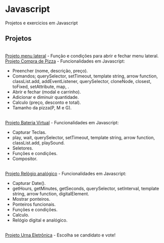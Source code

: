 # Javascript
Projetos e exercicios em Javascript


<h2>Projetos</h2>
<div style="display: inline_block"><br>
<a href="https://geovane-portfolio.github.io/Javascript/Projetos/menu-de-navegacao/index.html">Projeto menu lateral</a> - Função e condições para abrir e fechar menu lateral.<br/>
<a href="https://geovane-portfolio.github.io/Javascript/Projetos/compra-de-pizza/index.html">Projeto Compra de Pizza</a> - Funcionalidades em Javascript:
  <ul>
    <li>Preencher (nome, descrição, preço).</li>
    <li>Comandos; querySelector, setTimeout, template string, arrow function, classList.add, addEventListener, querySelector, cloneNode, closest, toFixed, setAttribute, map, .</li>
    <li>Abrir e fechar (modal e carrinho).</li>
    <li>Adicionar e diminuir quantidade.</li>
    <li>Calculo (preço, desconto e total).</li>
    <li>Tamanho da pizza(P, M e G).</li>
  </ul><br/>
<a href="https://geovane-portfolio.github.io/Javascript/Projetos/drumkit/index.html">Projeto Bateria Virtual</a> - Funcionalidades em Javascript:
  <ul>
    <li>Capturar Teclas.</li>
    <li>play, wait, querySelector, setTimeout, template string, arrow function, classList.add, playSound.</li>
    <li>Seletores.</li>
    <li>Funções e condições.</li>
    <li>Compositor.</li>
  </ul><br/>
<a href="https://geovane-portfolio.github.io/Javascript/Projetos/clock/index.html">Projeto Relògio analógico</a> - Funcionalidades em Javascript:
  <ul>
    <li>Capturar Date().</li>
    <li>getHours, getMinutes, getSeconds, querySelector, setInterval, template string, arrow function, digitalElement.</li>
    <li>Mostrar ponteiros.</li>
    <li>Ponteiros funcionais.</li>
    <li>Funções e condições.</li>
    <li>Calculo.</li>
    <li>Relógio digital e analógico.</li>
  </ul><br/>
<a href="https://geovane-portfolio.github.io/Javascript/Projetos/urna-eletronica/index.html">Projeto Urna Eletrônica</a> - Escolha se candidato e vote!<br/>
</div>

